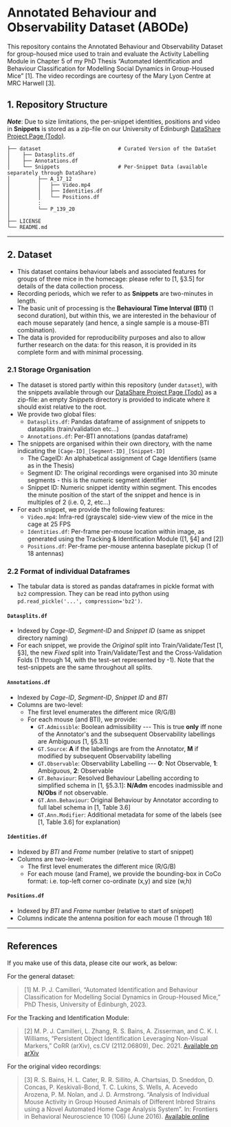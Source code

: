# Annotated Behaviour and Observability Dataset (ABODe)
This repository contains the Annotated Behaviour and Observability Dataset for group-housed mice used to train and evaluate the Activity Labelling Module in Chapter 5 of my PhD Thesis “Automated Identification and Behaviour Classification for Modelling Social Dynamics in Group-Housed Mice” [1].
The video recordings are courtesy of the Mary Lyon Centre at MRC Harwell [3].

## 1. Repository Structure

***Note***: Due to size limitations, the per-snippet identities, positions and video in **Snippets** is stored as a zip-file on our University of Edinburgh [DataShare Project Page (Todo)](todo).
```
├── dataset                         # Curated Version of the DataSet
│    ├── Datasplits.df
│    ├── Annotations.df
│    └── Snippets                   # Per-Snippet Data (available separately through DataShare)
│         ├── A_17_12
│         │   ├── Video.mp4
│         │   ├── Identities.df
│         │   └── Positions.df
│         :
│         └── P_139_20
│
├── LICENSE
└── README.md
```

-------------

## 2. Dataset
 * This dataset contains behaviour labels and associated features for groups of three mice in the homecage: please refer to [1, §3.5] for details of the data collection process.
 * Recording periods, which we refer to as **Snippets** are two-minutes in length.
 * The basic unit of processing is the **Behavioural Time Interval (BTI)** (1 second duration), but within this, we are interested in the behaviour of each mouse separately (and hence, a single sample is a mouse-BTI combination).
 * The data is provided for reproducibility purposes and also to allow further research on the data: for this reason, it is provided in its complete form and with minimal processing.

### 2.1 Storage Organisation
 * The dataset is stored partly within this repository (under `dataset`), with the snippets available through our [DataShare Project Page (Todo)](todo) as a zip-file: an empty *Snippets* directory is provided to indicate where it should exist relative to the root.
 * We provide two global files:
    * `Datasplits.df`: Pandas dataframe of assignment of snippets to datasplits (train/validation etc...)
    * `Annotations.df`: Per-BTI annotations (pandas dataframe)
 * The snippets are organised within their own directory, with the name indicating the `[Cage-ID]_[Segment-ID]_[Snippet-ID]`
    * The CageID: An alphabetical assignment of Cage Identifiers (same as in the Thesis)
    * Segment ID: The original recordings were organised into 30 minute segments - this is the numeric segment identifier
    * Snippet ID: Numeric snippet identity within segment. This encodes the minute position of the start of the snippet and hence is in multiples of 2 (i.e. 0, 2, etc...)
 * For each snippet, we provide the following features:
    * `Video.mp4`: Infra-red (grayscale) side-view view of the mice in the cage at 25 FPS
    * `Identities.df`: Per-frame per-mouse location within image, as generated using the Tracking & Identification Module ([1, §4] and [2])
    * `Positions.df`: Per-frame per-mouse antenna baseplate pickup (1 of 18 antennas)

### 2.2 Format of individual Dataframes
 * The tabular data is stored as pandas dataframes in pickle format with `bz2` compression. They can be read into python using `pd.read_pickle('...', compression='bz2')`.

#### `Datasplits.df`
 * Indexed by *Cage-ID*, *Segment-ID* and *Snippet ID* (same as snippet directory naming)
 * For each snippet, we provide the *Original* split into Train/Validate/Test [1, §3], the new *Fixed* split into Train/Validate/Test and the Cross-Validation Folds (1 through 14, with the test-set represented by -1). Note that the test-snippets are the same throughout all splits.

#### `Annotations.df`
 * Indexed by *Cage-ID*, *Segment-ID*, *Snippet ID* and *BTI*
 * Columns are two-level:
    * The first level enumerates the different mice (R/G/B)
    * For each mouse (and BTI), we provide:
        * `GT.Admissible`: Boolean admissibility --- This is true **only** iff none of the Annotator's and the subsequent Observability labellings are Ambiguous [1, §5.3.1]
        * `GT.Source`: **A** if the labellings are from the Annotator, **M** if modified by subsequent Observability labelling
        * `GT.Observable`: Observability Labelling --- **0**: Not Observable, **1**: Ambiguous, **2**: Observable
        * `GT.Behaviour`: Resolved Behaviour Labelling according to simplified schema in [1, §5.3.1]: **N/Adm** encodes inadmissible and **N/Obs** if not observable.
        * `GT.Ann.Behaviour`: Original Behaviour by Annotator according to full label schema in [1, Table 3.6]
        * `GT.Ann.Modifier`: Additional metadata for some of the labels (see [1, Table 3.6] for explanation)

#### `Identities.df`
 * Indexed by *BTI* and *Frame* number (relative to start of snippet)
 * Columns are two-level:
    * The first level enumerates the different mice (R/G/B)
    * For each mouse (and Frame), we provide the bounding-box in CoCo format: i.e. top-left corner co-ordinate (x,y) and size (w,h)

#### `Positions.df`
 * Indexed by *BTI* and *Frame* number (relative to start of snippet)
 * Columns indicate the antenna position for each mouse (1 through 18)

-------------

## References
 If you make use of this data, please cite our work, as below:

 For the general dataset:
 > [1] M. P. J. Camilleri, “Automated Identification and Behaviour Classification for Modelling Social Dynamics in Group-Housed Mice,” PhD Thesis, University of Edinburgh, 2023.

 For the Tracking and Identification Module:
 > [2] M. P. J. Camilleri, L. Zhang, R. S. Bains, A. Zisserman, and C. K. I. Williams, “Persistent Object Identification Leveraging Non-Visual Markers,” CoRR (arXiv), cs.CV (2112.06809), Dec. 2021. [Available on arXiv](https://arxiv.org/pdf/2112.06809.pdf)

 For the original video recordings:
 > [3] R. S. Bains, H. L. Cater, R. R. Sillito, A. Chartsias, D. Sneddon, D. Concas, P. Keskivali-Bond, T. C. Lukins, S. Wells, A. Acevedo Arozena, P. M. Nolan, and J. D. Armstrong. “Analysis of Individual Mouse Activity in Group Housed Animals of Different Inbred Strains using a Novel Automated Home Cage Analysis System”. In: Frontiers in Behavioral Neuroscience 10 (106) (June 2016). [Available online](https://core.ac.uk/reader/82834260)